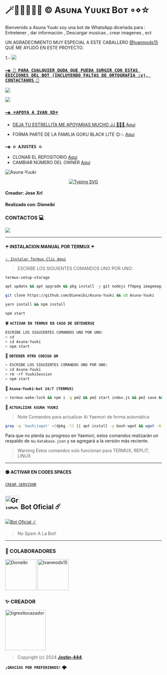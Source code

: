 # 🪄᛫᪽᪵᪱ᮀ © Asᴜɴᴀ Yᴜᴜᴋɪ Bᴏᴛ ∘⋄☆
Bienvenido a Asuna Yuuki soy una bot de WhatsApp diceñada para : Entretener , dar información , Descargar musicas , crear imagenes , ect

UN AGRADECIMIENTO MUY ESPECIAL A ESTE CABALLERO [@Ivanmods15](https://github.com/Ivanmods15]) QUÉ ME AYUDÓ EN ESTE PROYECTO.

*_1.-_* <a href="https://chat.whatsapp.com/EyIKeHl16JNB4J6O4KMjpD" target="blank"><img src="https://img.shields.io/badge/Asᴜɴᴀ_Yᴜᴜᴋɪ-25D366?style=for-the-badge&logo=whatsapp&logoColor=white" />

### `—◉ 👑 PARA CUALQUIER DUDA QUE PUEDA SURGIR CON ESTAS EDICIONES DEL BOT (INCLUYENDO FALTAS DE ORTOGRAFIA :v), CONTACTANOS 🎋`
<a href="http://wa.me/51950148255" target="blank"><img src="https://img.shields.io/badge/JOSE_XRL-25D366?style=for-the-badge&logo=whatsapp&logoColor=white" />

<a href="http://wa.me/18294868853" target="blank"><img src="https://img.shields.io/badge/𝑫𝒊𝒐𝒏𝒆𝒊𝒃𝒊-25D366?style=for-the-badge&logo=whatsapp&logoColor=white" />

### `—◉ ⭐APOYA A IVAN XD⭐`
- DEJA TU ESTRELLITA ME APOYARIAS MUCHO JJ 👺🤙🏻 [Aqui](https://github.com/Ivanmods15/Goku-Black-Bot-MD-Lite)

- FORMA PARTE DE LA FAMILIA GOKU BLACK LITE  😉💥 [Aqui](https://chat.whatsapp.com/ETIiqEsDfpiFepKjQEDi3O)

### `—◉ ⚙️ AJUSTES ⚙️`
- CLONAR EL REPOSITORIO [Aqui](https://github.com/Dioneibi/Asuna-Yuuki/fork)
- CAMBIAR NÚMERO DEL OWNER [Aqui](https://github.com/Dioneibi/Asuna-Yuuki/blob/master/config.js)

![Asuna-Yuuki](https://qu.ax/xvXl.jpg)
<div align="center">
<a href="https://git.io/typing-svg"><img src="https://readme-typing-svg.demolab.com?font=Oswald&weight=300&size=37&duration=3000&pause=100&color=000000&background=601D6E00&center=true&vCenter=true&repeat=true&random=FALSO&width=660&height=90&lines=Jose+lanzó;Nueva+versión+Asuna Yuuki - 1.4.0;BY:+Jose+Xrl+y+Dioneibi." alt="Typing SVG"/></a>
</div>

#### Creador: Jose Xrl
#### Realizado con: Dioneibi

### CONTACTOS 💻
<p>



<a href="https://api.whatsapp.com/send/?phone=+51950148255&text=Hola 👋 soporte de Asuna Yuuki &type=phone_number&app_absent=0" target="blank"><img src="https://img.shields.io/badge/Whatsapp-30302f?style=flat&logo=whatsapp" /></a>

---

#### ☂️ INSTALACION MANUAL POR TERMUX ☂️

[`✨ Instalar Termux Clic Aqui`](https://www.mediafire.com/file/3hsvi3xkpq3a64o/termux_118.apk/file)

> ESCRIBE LOS SIGUIENTES COMANDOS UNO POR UNO:

```bash
termux-setup-storage
```
```bash
apt update && apt upgrade && pkg install -y git nodejs ffmpeg imagemagick yarn
```
```bash
git clone https://github.com/Dioneibi/Asuna-Yuuki && cd Asuna-Yuuki
```
```bash
yarn install && npm install
```
```bash
npm start
```

🍀 **`ACTIVAR EN TERMUX EN CASO DE DETENERSE`**
```bash
ESCRIBE LOS SIGUIENTES COMANDOS UNO POR UNO:
> cd 
> cd Asuna-Yuuki
> npm start
```

🍄 **`OBTENER OTRO CODIGO QR`**
```bash
> ESCRIBE LOS SIGUIENTES COMANDOS UNO POR UNO:
> cd Asuna-Yuuki
> rm -rf YuukiSession
> npm start
```

🍁 **`Asuna-Yuuki-bot 24/7 (TERMUX)`**
```bash
> termux-wake-lock && npm i -g pm2 && pm2 start index.js && pm2 save && pm2 logs 
```

🌸 **`ACTUALIZAR ASUNA YUUKI`**
> Note Comandos para actualizar Ai Yaemori  de forma automática
```bash
grep -q 'bash\|wget' <(dpkg -l) || apt install -y bash wget && wget -O - https://raw.githubusercontent.com/OfcDiego/YaemoriBot-MD/master/update.sh | bash
```
Para que no pierda su progreso en Yaemori, estos comandos realizarán un respaldo de su `database.json` y se agregará a la versión más reciente.

> Warning Estos comandos solo funcionan para TERMUX, REPLIT, LINUX

---

#### 🟢 ACTIVAR EN CODES SPACES 
[`CREAR SERVIDOR`](https://github.com/codespaces/new?skip_quickstart=true&machine=basicLinux32gb&repo=OfcDiego/YaemoriBot-MD&ref=main&geo=UsEast)


## <img src="https://static.wikia.nocookie.net/nyancat/images/d/d3/Nyan-cat.gif/revision/latest/scale-to-width-down/400?cb=20131231222500&path-prefix=es" alt="Grupo" width="45" height="43"> Bot Oficial ☄️

<a href="https://wa.me/51950148255?text=!menu"><img alt="Bot Oficial ☄️" src="https://img.shields.io/badge/Bot - Oficial-00FFFF?style=for-the-badge&logo=whatsapp&logoColor=white"/></a>

> No Spam A La Bot!

---

### 🌸 COLABORADORES

<a href="https://github.com/Dioneibi"><img src="https://github.com/Dioneibi.png" width="100" height="100" alt="Dioneibi"/></a>
<a href="https://github.com/Ivanmods15"><img src="https://github.com/Ivanmods15.png" width="100" height="100" alt="Ivanmods15"/></a>

### ✨ CREADOR 
<a
href="https://github.com/tigresitocazador"><img src="https://https://github.com/tigresitocazador.png" width="130" height="130" alt="tigresitocazador"/></a>

> Copyright (c) 2024 **[Jostin-444](https://wa.me/51950148255)**.

**`¡GRACIAS POR PREFERIRNOS!` 🌩️**
